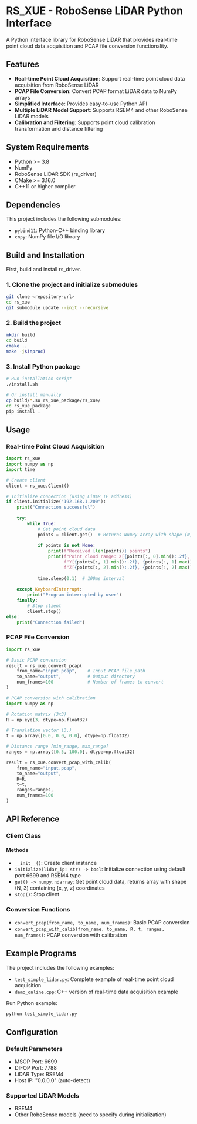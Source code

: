 # RS_XUE - RoboSense LiDAR Python Interface

A Python interface library for RoboSense LiDAR that provides real-time point cloud data acquisition and PCAP file conversion functionality.

## Features

- **Real-time Point Cloud Acquisition**: Support real-time point cloud data acquisition from RoboSense LiDAR
- **PCAP File Conversion**: Convert PCAP format LiDAR data to NumPy arrays
- **Simplified Interface**: Provides easy-to-use Python API
- **Multiple LiDAR Model Support**: Supports RSEM4 and other RoboSense LiDAR models
- **Calibration and Filtering**: Supports point cloud calibration transformation and distance filtering

## System Requirements

- Python >= 3.8
- NumPy
- RoboSense LiDAR SDK (rs_driver)
- CMake >= 3.16.0
- C++11 or higher compiler

## Dependencies

This project includes the following submodules:
- `pybind11`: Python-C++ binding library
- `cnpy`: NumPy file I/O library

## Build and Installation
First, build and install rs_driver.

### 1. Clone the project and initialize submodules

```bash
git clone <repository-url>
cd rs_xue
git submodule update --init --recursive
```

### 2. Build the project

```bash
mkdir build
cd build
cmake ..
make -j$(nproc)
```

### 3. Install Python package

```bash
# Run installation script
./install.sh

# Or install manually
cp build/*.so rs_xue_package/rs_xue/
cd rs_xue_package
pip install .
```

## Usage

### Real-time Point Cloud Acquisition

```python
import rs_xue
import numpy as np
import time

# Create client
client = rs_xue.Client()

# Initialize connection (using LiDAR IP address)
if client.initialize("192.168.1.200"):
    print("Connection successful")
    
    try:
        while True:
            # Get point cloud data
            points = client.get()  # Returns NumPy array with shape (N, 3) containing [x, y, z] coordinates
            
            if points is not None:
                print(f"Received {len(points)} points")
                print(f"Point cloud range: X[{points[:, 0].min():.2f}, {points[:, 0].max():.2f}], "
                      f"Y[{points[:, 1].min():.2f}, {points[:, 1].max():.2f}], "
                      f"Z[{points[:, 2].min():.2f}, {points[:, 2].max():.2f}]")
            
            time.sleep(0.1)  # 100ms interval
            
    except KeyboardInterrupt:
        print("Program interrupted by user")
    finally:
        # Stop client
        client.stop()
else:
    print("Connection failed")
```

### PCAP File Conversion

```python
import rs_xue

# Basic PCAP conversion
result = rs_xue.convert_pcap(
    from_name="input.pcap",    # Input PCAP file path
    to_name="output",          # Output directory
    num_frames=100             # Number of frames to convert
)

# PCAP conversion with calibration
import numpy as np

# Rotation matrix (3x3)
R = np.eye(3, dtype=np.float32)

# Translation vector (3,)
t = np.array([0.0, 0.0, 0.0], dtype=np.float32)

# Distance range [min_range, max_range]
ranges = np.array([0.5, 100.0], dtype=np.float32)

result = rs_xue.convert_pcap_with_calib(
    from_name="input.pcap",
    to_name="output",
    R=R,
    t=t,
    ranges=ranges,
    num_frames=100
)
```

## API Reference

### Client Class

#### Methods

- `__init__()`: Create client instance
- `initialize(lidar_ip: str) -> bool`: Initialize connection using default port 6699 and RSEM4 type
- `get() -> numpy.ndarray`: Get point cloud data, returns array with shape (N, 3) containing [x, y, z] coordinates
- `stop()`: Stop client

### Conversion Functions

- `convert_pcap(from_name, to_name, num_frames)`: Basic PCAP conversion
- `convert_pcap_with_calib(from_name, to_name, R, t, ranges, num_frames)`: PCAP conversion with calibration

## Example Programs

The project includes the following examples:

- `test_simple_lidar.py`: Complete example of real-time point cloud acquisition
- `demo_online.cpp`: C++ version of real-time data acquisition example

Run Python example:

```bash
python test_simple_lidar.py
```

## Configuration

### Default Parameters

- MSOP Port: 6699
- DIFOP Port: 7788  
- LiDAR Type: RSEM4
- Host IP: "0.0.0.0" (auto-detect)

### Supported LiDAR Models

- RSEM4
- Other RoboSense models (need to specify during initialization)
